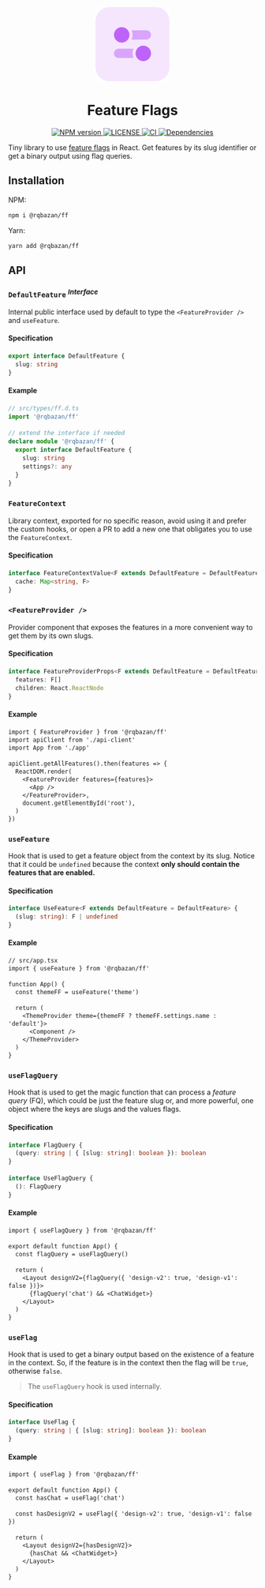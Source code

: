 <p align="center">
  <img src="./logo/256x256.png" alt="ff logo" width="150" />
</p>

<h1 align="center">
  Feature Flags
</h1>

<p align="center">
  <a href="https://npmjs.org/package/@rqbazan/ff">
    <img alt="NPM version" src="https://img.shields.io/npm/v/@rqbazan/ff.svg?style=for-the-badge">
  </a>
  <a href="https://github.com/rqbazan/ff">
    <img alt="LICENSE" src="https://img.shields.io/github/license/rqbazan/ff?style=for-the-badge">
  </a>
  <a href="https://github.com/rqbazan/ff/actions/workflows/main.yml">
    <img alt="CI" src="https://img.shields.io/github/workflow/status/rqbazan/ff/CI?label=CI&style=for-the-badge">
  </a>
  <a href="https://david-dm.org/rqbazan/ff">
    <img alt="Dependencies" src="https://img.shields.io/david/rqbazan/ff.svg?style=for-the-badge">
  </a>
</p>

Tiny library to use [feature flags](https://martinfowler.com/articles/feature-toggles.html) in React. Get features by its slug identifier or get a binary output using flag queries.

## Installation

NPM:

```sh
npm i @rqbazan/ff
```

Yarn:

```sh
yarn add @rqbazan/ff
```

## API

### `DefaultFeature` <sup>_Interface_</sup>

Internal public interface used by default to type the `<FeatureProvider />` and `useFeature`.

#### Specification

```ts
export interface DefaultFeature {
  slug: string
}
```

#### Example

```ts
// src/types/ff.d.ts
import '@rqbazan/ff'

// extend the interface if needed
declare module '@rqbazan/ff' {
  export interface DefaultFeature {
    slug: string
    settings?: any
  }
}
```

### `FeatureContext`

Library context, exported for no specific reason, avoid using it and prefer the custom hooks, or open a PR to add a new one that obligates you to use the `FeatureContext`.

#### Specification

```ts
interface FeatureContextValue<F extends DefaultFeature = DefaultFeature> {
  cache: Map<string, F>
}
```

### `<FeatureProvider />`

Provider component that exposes the features in a more convenient way to get them by its own slugs.

#### Specification

```ts
interface FeatureProviderProps<F extends DefaultFeature = DefaultFeature> {
  features: F[]
  children: React.ReactNode
}
```

#### Example

```tsx
import { FeatureProvider } from '@rqbazan/ff'
import apiClient from './api-client'
import App from './app'

apiClient.getAllFeatures().then(features => {
  ReactDOM.render(
    <FeatureProvider features={features}>
      <App />
    </FeatureProvider>,
    document.getElementById('root'),
  )
})
```

### `useFeature`

Hook that is used to get a feature object from the context by its slug. Notice that it could be `undefined` because the context **only should contain the features that are enabled.**

#### Specification

```ts
interface UseFeature<F extends DefaultFeature = DefaultFeature> {
  (slug: string): F | undefined
}
```

#### Example

```tsx
// src/app.tsx
import { useFeature } from '@rqbazan/ff'

function App() {
  const themeFF = useFeature('theme')

  return (
    <ThemeProvider theme={themeFF ? themeFF.settings.name : 'default'}>
      <Component />
    </ThemeProvider>
  )
}
```

### `useFlagQuery`

Hook that is used to get the magic function that can process a _feature query_ (FQ), which could be just the feature slug or, and more powerful, one object where the keys are slugs and the values flags.

#### Specification

```ts
interface FlagQuery {
  (query: string | { [slug: string]: boolean }): boolean
}

interface UseFlagQuery {
  (): FlagQuery
}
```

#### Example

```tsx
import { useFlagQuery } from '@rqbazan/ff'

export default function App() {
  const flagQuery = useFlagQuery()

  return (
    <Layout designV2={flagQuery({ 'design-v2': true, 'design-v1': false })}>
      {flagQuery('chat') && <ChatWidget>}
    </Layout>
  )
}
```

### `useFlag`

Hook that is used to get a binary output based on the existence of a feature in the context. So, if the feature is in the context then the flag will be `true`, otherwise `false`.

> The `useFlagQuery` hook is used internally.

#### Specification

```ts
interface UseFlag {
  (query: string | { [slug: string]: boolean }): boolean
}
```

#### Example

```tsx
import { useFlag } from '@rqbazan/ff'

export default function App() {
  const hasChat = useFlag('chat')

  const hasDesignV2 = useFlag({ 'design-v2': true, 'design-v1': false })

  return (
    <Layout designV2={hasDesignV2}>
      {hasChat && <ChatWidget>}
    </Layout>
  )
}
```
